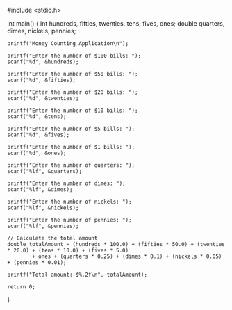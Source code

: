 

       
#include <stdio.h>

int main() {
    int hundreds, fifties, twenties, tens, fives, ones;
    double quarters, dimes, nickels, pennies;

    printf("Money Counting Application\n");

    printf("Enter the number of $100 bills: ");
    scanf("%d", &hundreds);

    printf("Enter the number of $50 bills: ");
    scanf("%d", &fifties);

    printf("Enter the number of $20 bills: ");
    scanf("%d", &twenties);

    printf("Enter the number of $10 bills: ");
    scanf("%d", &tens);

    printf("Enter the number of $5 bills: ");
    scanf("%d", &fives);

    printf("Enter the number of $1 bills: ");
    scanf("%d", &ones);

    printf("Enter the number of quarters: ");
    scanf("%lf", &quarters);

    printf("Enter the number of dimes: ");
    scanf("%lf", &dimes);

    printf("Enter the number of nickels: ");
    scanf("%lf", &nickels);

    printf("Enter the number of pennies: ");
    scanf("%lf", &pennies);

    // Calculate the total amount
    double totalAmount = (hundreds * 100.0) + (fifties * 50.0) + (twenties * 20.0) + (tens * 10.0) + (fives * 5.0)
            + ones + (quarters * 0.25) + (dimes * 0.1) + (nickels * 0.05) + (pennies * 0.01);

    printf("Total amount: $%.2f\n", totalAmount);

    return 0;
}
<!---
Pritimadake/Pritimadake is a ✨ special ✨ repository because its `README.md` (this file) appears on your GitHub profile.
You can click the Preview link to take a look at your changes.
--->

